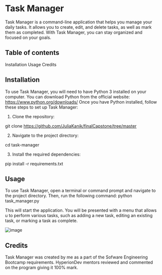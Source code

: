 # Task Manager

Task Manager is a command-line application that helps you manage your daily tasks. It allows you to create, edit, and delete tasks, as well as mark them as completed. With Task Manager, you can stay organized and focused on your goals.

## Table of contents

Installation
Usage
Credits

## Installation
To use Task Manager, you will need to have Python 3 installed on your computer. You can download Python from the official website: https://www.python.org/downloads/
Once you have Python installed, follow these steps to set up Task Manager:

1. Clone the repository: 

git clone https://github.com/JuliaKanik/finalCapstone/tree/master 

2. Navigate to the project directory:

cd task-manager

3. Install the required dependencies:

pip install -r requirements.txt 

## Usage
To use Task Manager, open a terminal or command prompt and navigate to the project directory. Then, run the following command:
python task_manager.py

This will start the application. You will be presented with a menu that allows u to perform various tasks, such as adding a new task, editing an existing task, or marking a task as complete.

![image](https://user-images.githubusercontent.com/124036482/220433087-72babb02-a8b6-4443-953e-7ee21eeb92ad.png)

## Credits
Task Manager was created by me as a part of the Sofware Engineering Bootcamp requirements. HyperionDev mentors reviewed and commented on the program giving it 100% mark. 
